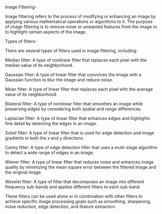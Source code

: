 Image Filtering-

Image filtering refers to the process of modifying or enhancing
an image by applying various mathematical operations or algorithms
to it. The purpose of image filtering is to remove noise or unwanted
features from the image or to highlight certain aspects of the image.

Types of filters-

There are several types of filters used in image filtering, including:

Median filter: A type of nonlinear filter that replaces each pixel
with the median value of its neighborhood.

Gaussian filter: A type of linear filter that convolves the image
with a Gaussian function to blur the image and reduce noise.

Mean filter: A type of linear filter that replaces each pixel with
the average value of its neighborhood.

Bilateral filter: A type of nonlinear filter that smoothes an image
while preserving edges by considering both spatial and range differences.

Laplacian filter: A type of linear filter that enhances edges and highlights
fine detail by detecting the edges in an image.

Sobel filter: A type of linear filter that is used for edge detection and 
image gradients in both the x and y directions.

Canny filter: A type of edge detection filter that uses a multi-stage
algorithm to detect a wide range of edges in an image.

Wiener filter: A type of linear filter that reduces noise and enhances
image quality by minimizing the mean square error between the filtered
image and the original image.

Wavelet filter: A type of filter that decomposes an image into different
frequency sub-bands and applies different filters to each sub-band.

These filters can be used alone or in combination with other filters
to achieve specific image processing goals such as smoothing, sharpening, noise reduction, edge detection, and feature extraction.


